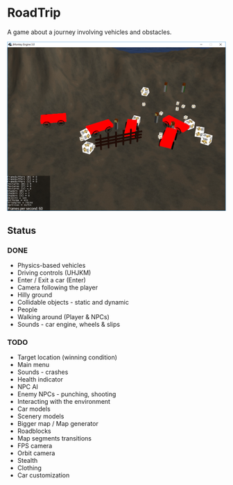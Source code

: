# RoadTrip
A game about a journey involving vehicles and obstacles.

![Screenshot](https://github.com/Dejvino/roadtrip/blob/master/screenshot.png)

## Status
### DONE
* Physics-based vehicles
* Driving controls (UHJKM)
* Enter / Exit a car (Enter)
* Camera following the player
* Hilly ground
* Collidable objects - static and dynamic
* People
* Walking around (Player & NPCs)
* Sounds - car engine, wheels & slips

### TODO
* Target location (winning condition)
* Main menu
* Sounds - crashes
* Health indicator
* NPC AI
* Enemy NPCs - punching, shooting
* Interacting with the environment
* Car models
* Scenery models
* Bigger map / Map generator
* Roadblocks
* Map segments transitions
* FPS camera
* Orbit camera
* Stealth
* Clothing
* Car customization

